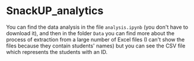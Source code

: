 # SnackUP_analytics
You can find the data analysis in the file `analysis.ipynb` (you don't have to download it), and then in the folder `Data` you can find more about the process of extraction from a large number of Excel files (I can't show the files because they contain students' names) but you can see the CSV file which represents the students with an ID.
